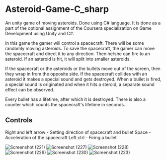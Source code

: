 # Asteroid-Game-C_sharp

An unity game of moving asteroids. Done using C# language. It is done as a part of the optional assignment of the Coursera specialization on Game Development using Unity and C#.

In this game the gamer will control a spacecraft. There will be some randomly moving asteroids. To save the spacecraft, the gamer can move the spacecraft and direct it to any direction. Then he/she can fire to an asteroid. If an asteroid is hit, it will split into smaller asteroids. 

If the spacecraft or the asteroids or the bullets move out of the screen, then they wrap in from the opposite side. If the spacecraft collides with an asteroid it makes a special sound and gets destroyed. When a bullet is fired, a special sound is originated and when it hits a steroid, a separate sound effect can be observed. 

Every bullet has a lifetime, after which it is destroyed. There is also a counter which counts the spacecraft's lifetime in seconds.

## Controls

Right and left arrow - Setting direction of spacecraft and bullet
Space - Acceleration of the spacecraft
Left ctrl - Firing a bullet

![Screenshot (221)](https://user-images.githubusercontent.com/37974385/112361621-caaecd00-8cfd-11eb-8118-de19878bf185.png)
![Screenshot (227)](https://user-images.githubusercontent.com/37974385/112362263-7526f000-8cfe-11eb-80a6-41494a7687ee.png)
![Screenshot (228)](https://user-images.githubusercontent.com/37974385/112362254-735d2c80-8cfe-11eb-85c9-f0a5f4f20db0.png)
![Screenshot (229)](https://user-images.githubusercontent.com/37974385/112362246-71936900-8cfe-11eb-91ae-8fd65a3ad8ad.png)
![Screenshot (230)](https://user-images.githubusercontent.com/37974385/112362232-6f310f00-8cfe-11eb-86a2-178393873d83.png)
![Screenshot (223)](https://user-images.githubusercontent.com/37974385/112361572-bec30b00-8cfd-11eb-968e-dadf6a6325fa.png)

